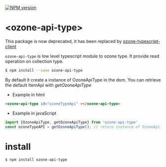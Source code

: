 [![NPM version][npm-image]][npm-url]

# \<ozone-api-type\>

This package is now deprecated, it has been replaced by [ozone-typescript-client](../../ozone-typescript-client)



 `ozone-api-type` is low level typescript module to ozone type.
 It provide read operation on collection type.

```bash
$ npm install --save ozone-api-type
```

 By default it create a instance of OzoneApiType in the dom.
 You can retrieve the default ItemApi with *getOzoneApiType*

* Example in html
```html
<ozone-api-type id="ozoneTypeApi" ></ozone-api-type>
```
* Example in javaScript
```javaScript
import {OzoneApiType, getOzoneApiType} from 'ozone-api-type'
const ozoneTypeAPI = getOzoneApiType(); // return instance of OzoneApiType located in the dom
```

# install

```
$ npm install ozone-api-type
```


[npm-image]: https://badge.fury.io/js/ozone-api-type.svg
[npm-url]: https://npmjs.org/package/ozone-api-type
